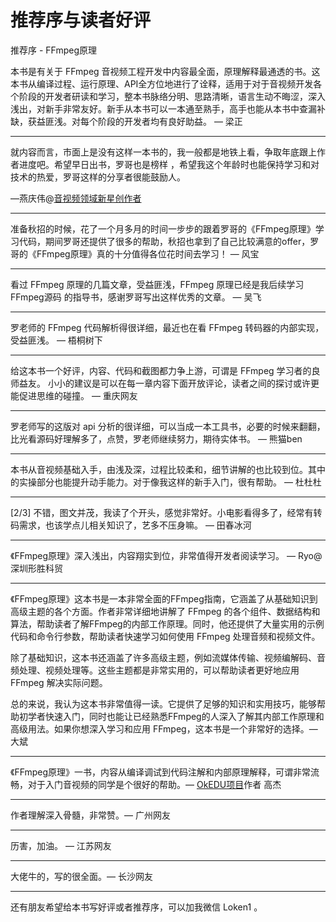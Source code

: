 # 推荐序与读者好评

<div id="no_ads">
</div>
<div id="no_author">
</div>
<div id="meta-description---">推荐序 - FFmpeg原理</div>

本书是有关于 FFmpeg 音视频工程开发中内容最全面，原理解释最通透的书。这本书从编译过程、运行原理、API全方位地进行了诠释，适用于对于音视频开发各个阶段的开发者研读和学习，整本书脉络分明、思路清晰，语言生动不晦涩，深入浅出，对新手非常友好。新手从本书可以一本通至熟手，高手也能从本书中查漏补缺，获益匪浅。对每个阶段的开发者均有良好助益。 — 梁正

---

就内容而言，市面上是没有这样一本书的，我一般都是地铁上看，争取年底跟上作者进度吧。希望早日出书，罗哥也是榜样 ，希望我这个年龄时也能保持学习和对技术的热爱，罗哥这样的分享者很能鼓励人。

—燕庆伟@[音视频领域新星创作者](https://blog.csdn.net/weixin_43466192?type=blog)

---

准备秋招的时候，花了一个月多月的时间一步步的跟着罗哥的《FFmpeg原理》学习代码，期间罗哥还提供了很多的帮助，秋招也拿到了自己比较满意的offer，罗哥的《FFmpeg原理》真的十分值得各位花时间去学习！ — 风宝

---

看过 FFmpeg 原理的几篇文章，受益匪浅，FFmpeg 原理已经是我后续学习 FFmpeg源码 的指导书，感谢罗哥写出这样优秀的文章。 — 吴飞

---

罗老师的 FFmpeg 代码解析得很详细，最近也在看 FFmpeg 转码器的内部实现，受益匪浅。 — 梧桐树下

---

给这本书一个好评，内容、代码和截图都力争上游，可谓是 FFmpeg 学习者的良师益友。 小小的建议是可以在每一章内容下面开放评论，读者之间的探讨或许更能促进思维的碰撞。 — 重庆网友

---

罗老师写的这版对 api 分析的很详细，可以当成一本工具书，必要的时候来翻翻，比光看源码好理解多了，点赞，罗老师继续努力，期待实体书。 — 熊猫ben

---

本书从音视频基础入手，由浅及深，过程比较柔和，细节讲解的也比较到位。其中的实操部分也能提升动手能力。对于像我这样的新手入门，很有帮助。 — 杜杜杜

---

[2/3] 不错，图文并茂，我读了个开头，感觉非常好。小电影看得多了，经常有转码需求，也该学点儿相关知识了，艺多不压身嘛。 — 田春冰河

---

《FFmpeg原理》深入浅出，内容翔实到位，非常值得开发者阅读学习。 — Ryo@深圳形胜科贸

---

《FFmpeg原理》这本书是一本非常全面的FFmpeg指南，它涵盖了从基础知识到高级主题的各个方面。作者非常详细地讲解了 FFmpeg 的各个组件、数据结构和算法，帮助读者了解FFmpeg的内部工作原理。同时，他还提供了大量实用的示例代码和命令行参数，帮助读者快速学习如何使用 FFmpeg 处理音频和视频文件。

除了基础知识，这本书还涵盖了许多高级主题，例如流媒体传输、视频编解码、音频处理、视频处理等。这些主题都是非常实用的，可以帮助读者更好地应用 FFmpeg 解决实际问题。

总的来说，我认为这本书非常值得一读。它提供了足够的知识和实用技巧，能够帮助初学者快速入门，同时也能让已经熟悉FFmpeg的人深入了解其内部工作原理和高级用法。如果你想深入学习和应用 FFmpeg，这本书是一个非常好的选择。—大斌

---

《FFmpeg原理》一书，内容从编译调试到代码注解和内部原理解释，可谓非常流畅，对于入门音视频的同学是个很好的帮助。— [OkEDU项目](https://gitee.com/chuanshantech/ok-edu-classroom-desktop)作者 高杰

---

作者理解深入骨髓，非常赞。— 广州网友

---

历害，加油。 — 江苏网友

---

大佬牛的，写的很全面。— 长沙网友

---

还有朋友希望给本书写好评或者推荐序，可以加我微信 Loken1 。

